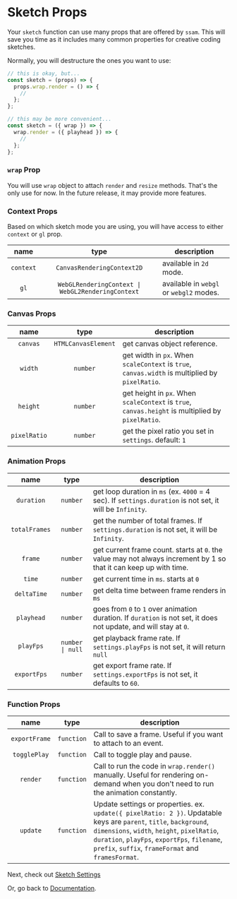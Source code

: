 # Sketch Props

Your `sketch` function can use many props that are offered by `ssam`. This will save you time as it includes many common properties for creative coding sketches.

Normally, you will destructure the ones you want to use:

```js
// this is okay, but...
const sketch = (props) => {
  props.wrap.render = () => {
    //
  };
};

// this may be more convenient...
const sketch = ({ wrap }) => {
  wrap.render = ({ playhead }) => {
    //
  };
};
```

### `wrap` Prop

You will use `wrap` object to attach `render` and `resize` methods. That's the only use for now. In the future release, it may provide more features.

### Context Props

Based on which sketch mode you are using, you will have access to either `context` or `gl` prop.

|   name    |                       type                        | description                             |
| :-------: | :-----------------------------------------------: | --------------------------------------- |
| `context` |            `CanvasRenderingContext2D`             | available in `2d` mode.                 |
|   `gl`    | `WebGLRenderingContext \| WebGL2RenderingContext` | available in `webgl` or `webgl2` modes. |

### Canvas Props

|     name     |        type         | description                                                                                       |
| :----------: | :-----------------: | ------------------------------------------------------------------------------------------------- |
|   `canvas`   | `HTMLCanvasElement` | get canvas object reference.                                                                      |
|   `width`    |      `number`       | get width in `px`. When `scaleContext` is `true`, `canvas.width` is multiplied by `pixelRatio`.   |
|   `height`   |      `number`       | get height in `px`. When `scaleContext` is `true`, `canvas.height` is multiplied by `pixelRatio`. |
| `pixelRatio` |      `number`       | get the pixel ratio you set in `settings`. default: `1`                                           |

### Animation Props

|     name      |       type        | description                                                                                                       |
| :-----------: | :---------------: | ----------------------------------------------------------------------------------------------------------------- |
|  `duration`   |     `number`      | get loop duration in `ms` (ex. `4000` = 4 sec). If `settings.duration` is not set, it will be `Infinity`.         |
| `totalFrames` |     `number`      | get the number of total frames. If `settings.duration` is not set, it will be `Infinity`.                         |
|    `frame`    |     `number`      | get current frame count. starts at `0`. the value may not always increment by 1 so that it can keep up with time. |
|    `time`     |     `number`      | get current time in `ms`. starts at `0`                                                                           |
|  `deltaTime`  |     `number`      | get delta time between frame renders in `ms`                                                                      |
|  `playhead`   |     `number`      | goes from `0` to `1` over animation duration. If `duration` is not set, it does not update, and will stay at `0`. |
|   `playFps`   | `number  \| null` | get playback frame rate. If `settings.playFps` is not set, it will return `null`                                  |
|  `exportFps`  |     `number`      | get export frame rate. If `settings.exportFps` is not set, it defaults to `60`.                                   |

### Function Props

|     name      |    type    | description                                                                                                                                                                                                                                                              |
| :-----------: | :--------: | ------------------------------------------------------------------------------------------------------------------------------------------------------------------------------------------------------------------------------------------------------------------------ |
| `exportFrame` | `function` | Call to save a frame. Useful if you want to attach to an event.                                                                                                                                                                                                          |
| `togglePlay`  | `function` | Call to toggle play and pause.                                                                                                                                                                                                                                           |
|   `render`    | `function` | Call to run the code in `wrap.render()` manually. Useful for rendering on-demand when you don't need to run the animation constantly.                                                                                                                                    |
|   `update`    | `function` | Update settings or properties. ex. `update({ pixelRatio: 2 })`. Updatable keys are `parent`, `title`, `background`, `dimensions`, `width`, `height`, `pixelRatio`, `duration`, `playFps`, `exportFps`, `filename`, `prefix`, `suffix`, `frameFormat` and `framesFormat`. |

Next, check out [Sketch Settings](./settings.md)

Or, go back to [Documentation](./index.md).
